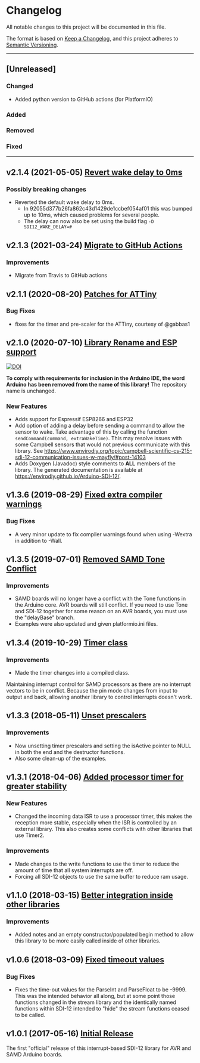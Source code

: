 # Changelog

All notable changes to this project will be documented in this file.

The format is based on [Keep a Changelog](https://keepachangelog.com/en/1.0.0/),
and this project adheres to [Semantic Versioning](https://semver.org/spec/v2.0.0.html).

***

## [Unreleased]

### Changed

- Added python version to GitHub actions (for PlatformIO)

### Added

### Removed

### Fixed

***

## v2.1.4 (2021-05-05) [Revert wake delay to 0ms](https://github.com/EnviroDIY/Arduino-SDI-12/releases/tag/v2.1.4)

### Possibly breaking changes

- Reverted the default wake delay to 0ms.
  - In 92055d377b26fa862c43d1429de1ccbef054af01 this was bumped up to 10ms, which caused problems for several people.
  - The delay can now also be set using the build flag `-D SDI12_WAKE_DELAY=#`

## v2.1.3 (2021-03-24) [Migrate to GitHub Actions](https://github.com/EnviroDIY/Arduino-SDI-12/releases/tag/v2.1.3)

### Improvements

- Migrate from Travis to GitHub actions

## v2.1.1 (2020-08-20) [Patches for ATTiny](https://github.com/EnviroDIY/Arduino-SDI-12/releases/tag/v2.1.1)

### Bug Fixes

- fixes for the timer and pre-scaler for the ATTiny, courtesy of \@gabbas1

## v2.1.0 (2020-07-10) [Library Rename and ESP support](https://github.com/EnviroDIY/Arduino-SDI-12/releases/tag/v2.1.0)

[![DOI](https://zenodo.org/badge/DOI/10.5281/zenodo.3939731.svg)](https://doi.org/10.5281/zenodo.3939731)

**To comply with requirements for inclusion in the Arduino IDE, the word Arduino has been removed from the name of this library!**  The repository name is unchanged.

### New Features

- Adds support for Espressif ESP8266 and ESP32
- Add option of adding a delay before sending a command to allow the sensor to wake.  Take advantage of this by calling the function `sendCommand(command, extraWakeTime)`. This may resolve issues with some Campbell sensors that would not previous communicate with this library.  See <https://www.envirodiy.org/topic/campbell-scientific-cs-215-sdi-12-communication-issues-w-mayfly/#post-14103>
- Adds Doxygen (Javadoc) style comments to **ALL** members of the library.  The generated documentation is available at <https://envirodiy.github.io/Arduino-SDI-12/>.

## v1.3.6 (2019-08-29) [Fixed extra compiler warnings](https://github.com/EnviroDIY/Arduino-SDI-12/releases/tag/v1.3.6)

### Bug Fixes

- A very minor update to fix compiler warnings found when using -Wextra in addition to -Wall.

## v1.3.5 (2019-07-01) [Removed SAMD Tone Conflict](https://github.com/EnviroDIY/Arduino-SDI-12/releases/tag/v1.3.5)

### Improvements

- SAMD boards will no longer have a conflict with the Tone functions in the Arduino core. AVR boards will still conflict. If you need to use Tone and SDI-12 together for some reason on an AVR boards, you must use the "delayBase" branch.
- Examples were also updated and given platformio.ini files.

## v1.3.4 (2019-10-29) [Timer class](https://github.com/EnviroDIY/Arduino-SDI-12/releases/tag/v1.3.4)

### Improvements

- Made the timer changes into a compiled class.

Maintaining interrupt control for SAMD processors as there are no interrupt vectors to be in conflict. Because the pin mode changes from input to output and back, allowing another library to control interrupts doesn't work.

## v1.3.3 (2018-05-11) [Unset prescalers](https://github.com/EnviroDIY/Arduino-SDI-12/releases/tag/v1.3.3)

### Improvements

- Now unsetting timer prescalers and setting the isActive pointer to NULL in both the end and the destructor functions.
- Also some clean-up of the examples.

## v1.3.1 (2018-04-06) [Added processor timer for greater stability](https://github.com/EnviroDIY/Arduino-SDI-12/releases/tag/v1.3.1)

### New Features

- Changed the incoming data ISR to use a processor timer, this makes the reception more stable, especially when the ISR is controlled by an external library. This also creates some conflicts with other libraries that use Timer2.

### Improvements

- Made changes to the write functions to use the timer to reduce the amount of time that all system interrupts are off.
- Forcing all SDI-12 objects to use the same buffer to reduce ram usage.

## v1.1.0 (2018-03-15) [Better integration inside other libraries](https://github.com/EnviroDIY/Arduino-SDI-12/releases/tag/v1.1.0)

### Improvements

- Added notes and an empty constructor/populated begin method to allow this library to be more easily called inside of other libraries.

## v1.0.6 (2018-03-09) [Fixed timeout values](https://github.com/EnviroDIY/Arduino-SDI-12/releases/tag/v1.0.6)

### Bug Fixes

- Fixes the time-out values for the ParseInt and ParseFloat to be -9999. This was the intended behavior all along, but at some point those functions changed in the stream library and the identically named functions within SDI-12 intended to "hide" the stream functions ceased to be called.

## v1.0.1 (2017-05-16) [Initial Release](https://github.com/EnviroDIY/Arduino-SDI-12/releases/tag/v1.0.1)

The first "official" release of this interrupt-based SDI-12 library for AVR and SAMD Arduino boards.
